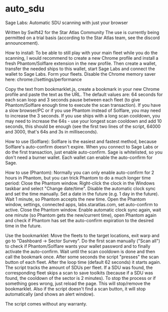 # auto_sdu
Sage Labs: Automatic SDU scanning with just your browser

Written by Swift42 for the Star Atlas Community
The use is currently being permitted on a trial basis (according to the Star Atlas team, see the discord announcement).

How to install:
To be able to still play with your main fleet while you do the scanning, I would recommend to create a new Chrome profile and install a fresh Phantom/Solflare extension in the new profile.
Then create a wallet, transfer the needed ships to this wallet, start Sage Labs and connect the wallet to Sage Labs. Form your fleets.
Disable the Chrome memory saver here: chrome://settings/performance

Copy the text from bookmarklet.js, create a bookmark in your new Chrome profile and paste the text as the URL.
The default values are: 64 seconds for each scan loop and 3 seconds pause between each fleet (to give Phantom/Solflare enough time to execute the scan transaction).
If you have a slow browser/PC or if you use Phantom instead of Solflare, you may need to increase the 3 seconds. If you use ships with a long scan cooldown, you may need to increase the 64s - use your longest scan cooldown and add 10 seconds, this should be enough (see the first two lines of the script, 64000 and 3000, that's 64s and 3s in milliseconds).

How to use (Solflare):
Solflare is the easiest and fastest method, because Solflare's auto-confirm doesn't expire.
When you connect to Sage Labs or do the first transaction, just enable auto-confirm.
Sage is whitelisted, so you don't need a burner wallet. Each wallet can enable the auto-confirm for Sage.

How to use (Phantom):
Normally you can only enable auto-confirm for 2 hours in Phantom, but you can trick Phantom to do a much longer time period: Close the Phantom window. Right-click the clock in the Windows taskbar and select "Change date/time". Disable the automatic clock sync and set the time manually. Set a date in the future (e.g. 1 day in the future). Wait 1 minute, so Phantom accepts the new time. Open the Phantom window, settings, connected apps, labs.staratlas.com, set auto-confirm to active. Close the Phantom window.
Enable automatic clock sync again, wait one minute (so Phantom gets the new/current time), open Phantom again and check if Phantom has set the auto-confirm expiration to the desired time in the future.

Use the bookmarklet:
Move the fleets to the target locations, exit warp and go to "Dashboard -> Sector Survey".
Do the first scan manually ("Scan all") to check if Phantom/Solflare wants your wallet password and to finally activate the auto-confirm.
Wait until the scan cooldown is done and then call the bookmark once.
After some seconds the script "presses" the scan button of each fleet. After the loop time (default 62 seconds) it starts again.
The script tracks the amount of SDUs per fleet. If a SDU was found, the corresponding fleet skips a scan to save toolkits (because if a SDU was found, the cooldown of the sector is 2 minutes).
To stop the process or if something goes wrong, just reload the page. This will stop/remove the bookmarklet.
Also if the script doesn't find a scan button, it will stop automatically (and shows an alert window).

The script comes without any warranty.

